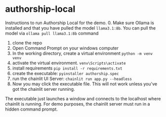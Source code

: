 # authorship-local

 Instructions to run Authorship Local for the demo.
 0. Make sure Ollama is installed and that you have pulled the model `llama3.1:8b`. You can pull the model via `ollama pull llama3.1:8b` command
 1. clone the repo
 2. Open Command Prompt on your windows computer
 3. In the working directory, create a virtual environment `python -m venv venv`
 4. activate the virtual environment. `venv\Scripts\activate`
 5. install requirements `pip install -r requirements.txt`
 6. create the executable: `pyinstaller authorship.spec`
 7. run the chainlit UI Server: `chainlit run app.py --headless`
 8. Now you may click the executable file. This will not work unless you've got the chainlit server running.

The executable just launches a window and connects to the localhost where chainlit is running. For demo purposes, the chainlit server must run in a hidden command prompt.
